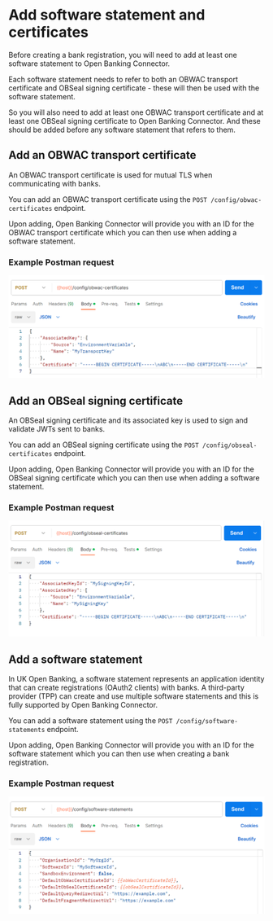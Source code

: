 # Add software statement and certificates

Before creating a bank registration, you will need to add at least one software statement to Open Banking Connector.

Each software statement needs to refer to both an OBWAC transport certificate and OBSeal signing certificate - these will then be used with the software statement.

So you will also need to add at least one OBWAC transport certificate and at least one OBSeal signing certificate to Open Banking Connector. And these should be added before any software statement that refers to them.

## Add an OBWAC transport certificate

An OBWAC transport certificate is used for mutual TLS when communicating with banks.

You can add an OBWAC transport certificate using the `POST /config/obwac-certificates` endpoint.

Upon adding, Open Banking Connector will provide you with an ID for the OBWAC transport certificate which you can then use when adding a software statement.

### Example Postman request

![Alt text](add-obwac.png)

## Add an OBSeal signing certificate

An OBSeal signing certificate and its associated key is used to sign and validate JWTs sent to banks.

You can add an OBSeal signing certificate using the `POST /config/obseal-certificates` endpoint.

Upon adding, Open Banking Connector will provide you with an ID for the OBSeal signing certificate which you can then use when adding a software statement.

### Example Postman request

![Alt text](add-obseal.png)

## Add a software statement

In UK Open Banking, a software statement represents an application identity that can create registrations (OAuth2 clients) with banks. A third-party provider (TPP) can create and use multiple software statements and this is fully supported by Open Banking Connector.

You can add a software statement using the `POST /config/software-statements` endpoint.

Upon adding, Open Banking Connector will provide you with an ID for the software statement which you can then use when creating a bank registration.

### Example Postman request

![Alt text](add-software-statement.png)
